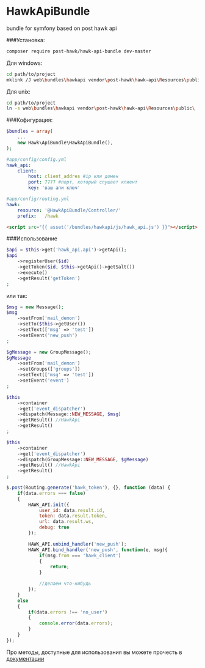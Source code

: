 # HawkApiBundle
bundle for symfony based on post hawk api

###Установка:

```bash
composer require post-hawk/hawk-api-bundle dev-master
```
Для windows:
```bash
cd path/to/project
mklink /J web\bundles\hawkapi vendor\post-hawk\hawk-api\Resources\public\
```

Для unix:

```bash
cd path/to/project
ln -s web\bundles\hawkapi vendor\post-hawk\hawk-api\Resources\public\
```

###Кофигурация:

```php
$bundles = array(
	...
    new Hawk\ApiBundle\HawkApiBundle(),
);
```

```yml
#app/config/config.yml
hawk_api:
    client:
        host: client_addres #ip или домен
        port: 7777 #порт, который слушает клиент
        key: 'ваш апи ключ'
```

```yml
#app/config/routing.yml
hawk:
    resource: '@HawkApiBundle/Controller/'
    prefix:   /hawk
```

```html
<script src="{{ asset('/bundles/hawkapi/js/hawk_api.js') }}"></script>
```
###Использование
```php
$api = $this->get('hawk_api.api')->getApi();
$api
    ->registerUser($id)
    ->getToken($id, $this->getApi()->getSalt())
    ->execute()
    ->getResult('getToken')
;
```
или так:
```php
$msg = new Message();
$msg
	->setFrom('mail_demon')
	->setTo($this->getUser())
	->setText(['msg' => 'test'])
	->setEvent('new_push')
;

$gMessage = new GroupMessage();
$gMessage
	->setFrom('mail_demon')
	->setGroups(['groups'])
	->setText(['msg' => 'test'])
	->setEvent('event')
;

$this
	->container
	->get('event_dispatcher')
	->dispatch(Message::NEW_MESSAGE, $msg)
	->getResult() //HawkApi
	->getResult()
;

$this
	->container
	->get('event_dispatcher')
	->dispatch(GroupMessage::NEW_MESSAGE, $gMessage)
	->getResult() //HawkApi
	->getResult()
;

```

```javascript
$.post(Routing.generate('hawk_token'), {}, function (data) {
    if(data.errors === false)
    {
        HAWK_API.init({
            user_id: data.result.id,
            token: data.result.token,
            url: data.result.ws,
            debug: true
        });

        HAWK_API.unbind_handler('new_push');
        HAWK_API.bind_handler('new_push', function(e, msg){
            if(msg.from === 'hawk_client')
            {
                return;
            }

            //делаем что-нибудь
        });
    }
    else
    {
        if(data.errors !== 'no_user')
        {
            console.error(data.errors);
        }
    }
});
```

Про методы, доступные для использования вы можете прочесть в [документации](https://github.com/postHawk/hawk_api/wiki)
